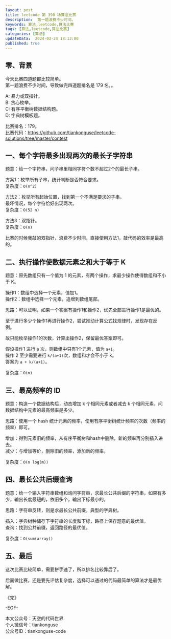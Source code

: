 ```yaml
---
layout: post  
title: leetcode 第 390 场算法比赛 
description:  第一题浪费不少时间。  
keywords: 算法,leetcode,算法比赛  
tags: [算法,leetcode,算法比赛]  
categories: [算法]  
updateData:  2024-03-24 18:13:00  
published: true  
---
```



## 零、背景  


今天比赛四道题都比较简单。  
第一题浪费不少时间，导致做完四道题排名是 179 名，。  


A: 暴力或双指针。    
B: 贪心枚举。  
C: 有序平衡树数据结构题。  
D: 字典树模板题。  


比赛排名：179。  
比赛代码：https://github.com/tiankonguse/leetcode-solutions/tree/master/contest  


## 一、每个字符最多出现两次的最长子字符串  


题意：给一个字符串，问子串里相同字符个数不超过2个的最长子串。  


方案1：枚举所有子串，统计判断是否符合要求。  
复杂度：`O(n^2)`  


方法2：枚举所有起始位置，找到第一个不满足要求的子串。  
最坏情况，每个字符恰好出现两次。    
复杂度：`O(52 n)`  


方法3：双指针。  
复杂度：`O(n)`  



比赛的时候我敲的双指针，浪费不少时间，直接使用方法1，敲代码的效率是最高的。  


## 二、执行操作使数据元素之和大于等于 K  


题意：原先数组只有一个值为 1 的元素，有两个操作，求最少操作使得数组和不小于 K。  


操作1：数组中选择一个元素，值加1。  
操作2：数组中选择一个元素，追增到数组尾部。  


思路：可以证明，如果一个答案有操作1和操作2，优先全部进行操作1是最优的。  


至于进行多少个操作1再进行操作2，尝试推动计算公式找规律时，发现存在反例。  


故只能枚举操作1的次数，计算出操作2，保留最优答案即可。  



假设操作1 进行 a 次，则数组中只有1个元素，值为 `a+1`。  
操作 2 至少需要进行 `k/(a+1)`次，数组和才会不小于 k。  
答案为 `a + k/(a+1)`。  


复杂度：`O(n)`  


## 三、最高频率的 ID  


题意：构造一个数据结构后，动态增加 k 个相同元素或者减去 k 个相同元素，问数据结构中元素的最高频率是多少。  


思路：使用一个 hash 统计元素的频率，使用有序平衡树统计频率的次数（频率的频率）即可。  


增加：得到元素旧的频率，从有序平衡树和hash中删除，新的频率再分别插入进去。  
减少：与增加等价，删除旧的频率，添加新的频率。  


复杂度：`O(n log(m))`  



## 四、最长公共后缀查询  


题意：给一个输入字符串数组和询问字符串，求最长公共后缀的字符串，如果有多少，输出长度最短的，依旧多个，输出下标最小的。  


思路：字符串反转，则是求最长公共前缀，典型的字典树。  


插入：字典树种储存下字符串的长度和下标，路径上保存题意的最优值。  
查询：找到公共前缀，返回路径的最优值。  


复杂度：`O(sum(array))`  


## 五、最后  


这次比赛比较简单，需要拼手速了，所以排名比较靠后了。  


后面做比赛，还是要先评估复杂度，选择可以通过的代码最简单的算法才是最优解。  




《完》  


-EOF-  



本文公众号：天空的代码世界  
个人微信号：tiankonguse  
公众号ID：tiankonguse-code  
  

